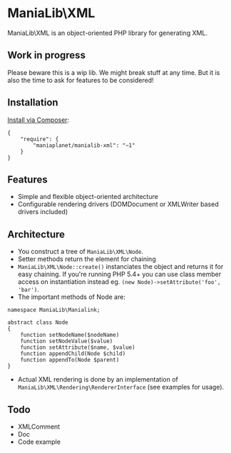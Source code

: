 ManiaLib\XML
===================================================

ManiaLib\XML is an object-oriented PHP library for generating XML.

Work in progress 
-----------------------------

Please beware this is a wip lib. We might break stuff at any time. But it is also the time to ask for features to be considered!

Installation
-----------------------------

[Install via Composer](https://getcomposer.org/):

```
{
	"require": {
        "maniaplanet/manialib-xml": "~1"
    }
}
```

Features
-----------------------------
 * Simple and flexible object-oriented architecture
 * Configurable rendering drivers (DOMDocument or XMLWriter based drivers included)
 
Architecture
-----------------------------

 * You construct a tree of `ManiaLib\XML\Node`.
 * Setter methods return the element for chaining
 * `ManiaLib\XML\Node::create()` instanciates the object and returns it for easy chaining. 
If you're running PHP 5.4+ you can use class member access on instantiation instead eg. 
`(new Node)->setAttribute('foo', 'bar')`.
 * The important methods of Node are:

```
namespace ManiaLib\Manialink;

abstract class Node
{
	function setNodeName($nodeName)
	function setNodeValue($value)
	function setAttribute($name, $value)
	function appendChild(Node $child)
	function appendTo(Node $parent)
}
```
 * Actual XML rendering is done by an implementation of `ManiaLib\XML\Rendering\RendererInterface` (see examples for usage).

Todo
-----------------------------
 * XMLComment
 * Doc
 * Code example


